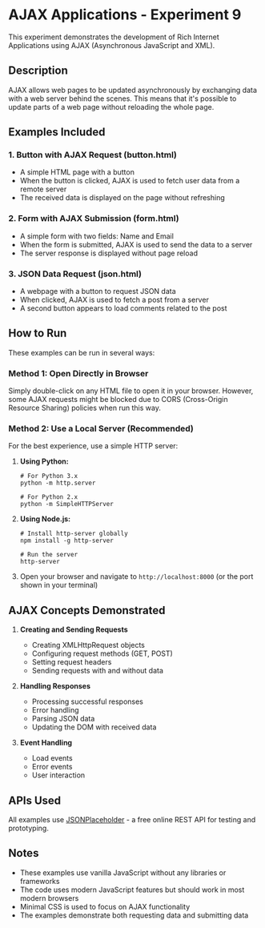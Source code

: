 # AJAX Applications - Experiment 9

This experiment demonstrates the development of Rich Internet Applications using AJAX (Asynchronous JavaScript and XML).

## Description

AJAX allows web pages to be updated asynchronously by exchanging data with a web server behind the scenes. This means that it's possible to update parts of a web page without reloading the whole page.

## Examples Included

### 1. Button with AJAX Request (button.html)
- A simple HTML page with a button
- When the button is clicked, AJAX is used to fetch user data from a remote server
- The received data is displayed on the page without refreshing

### 2. Form with AJAX Submission (form.html)
- A simple form with two fields: Name and Email
- When the form is submitted, AJAX is used to send the data to a server
- The server response is displayed without page reload

### 3. JSON Data Request (json.html)
- A webpage with a button to request JSON data
- When clicked, AJAX is used to fetch a post from a server
- A second button appears to load comments related to the post

## How to Run

These examples can be run in several ways:

### Method 1: Open Directly in Browser
Simply double-click on any HTML file to open it in your browser. However, some AJAX requests might be blocked due to CORS (Cross-Origin Resource Sharing) policies when run this way.

### Method 2: Use a Local Server (Recommended)
For the best experience, use a simple HTTP server:

1. **Using Python:**
   ```
   # For Python 3.x
   python -m http.server
   
   # For Python 2.x
   python -m SimpleHTTPServer
   ```

2. **Using Node.js:**
   ```
   # Install http-server globally
   npm install -g http-server
   
   # Run the server
   http-server
   ```

3. Open your browser and navigate to `http://localhost:8000` (or the port shown in your terminal)

## AJAX Concepts Demonstrated

1. **Creating and Sending Requests**
   - Creating XMLHttpRequest objects
   - Configuring request methods (GET, POST)
   - Setting request headers
   - Sending requests with and without data

2. **Handling Responses**
   - Processing successful responses
   - Error handling
   - Parsing JSON data
   - Updating the DOM with received data

3. **Event Handling**
   - Load events
   - Error events
   - User interaction

## APIs Used

All examples use [JSONPlaceholder](https://jsonplaceholder.typicode.com/) - a free online REST API for testing and prototyping.

## Notes

- These examples use vanilla JavaScript without any libraries or frameworks
- The code uses modern JavaScript features but should work in most modern browsers
- Minimal CSS is used to focus on AJAX functionality
- The examples demonstrate both requesting data and submitting data 